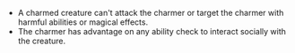 - A charmed creature can't attack the charmer or target the charmer with harmful abilities or magical effects.
- The charmer has advantage on any ability check to interact socially with the creature.
